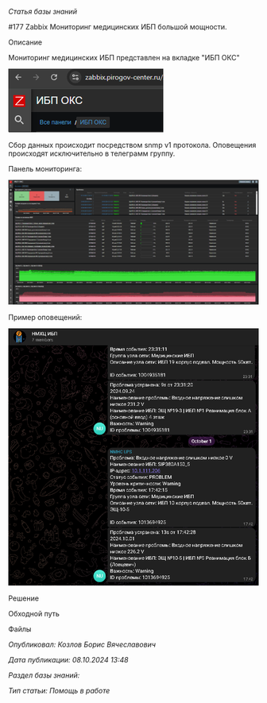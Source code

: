 _Статья базы знаний_

#177 Zabbix Мониторинг медицинских ИБП большой мощности.

Описание

Мониторинг медицинских ИБП представлен на вкладке "ИБП ОКС"

![Zabbix Мониторинг медицинских ИБП большой мощности..docx](<Zabbix Мониторинг медицинских ИБП большой мощностиdocx.png>)

Сбор данных происходит посредством snmp v1 протокола. Оповещения происходят исключительно в телеграмм группу.

Панель мониторинга:

![Zabbix Мониторинг медицинских ИБП большой мощности..docx](<Zabbix Мониторинг медицинских ИБП большой мощностиdocx 1.png>)

Пример оповещений:

![Zabbix Мониторинг медицинских ИБП большой мощности..docx](<Zabbix Мониторинг медицинских ИБП большой мощностиdocx 2.png>)

Решение

Обходной путь

Файлы

_Опубликовал: Козлов Борис Вячеславович_

_Дата публикации: 08.10.2024 13:48_

_Раздел базы знаний:_

_Тип статьи: Помощь в работе_